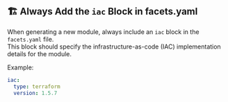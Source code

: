 ## 🏗️ Always Add the `iac` Block in facets.yaml

When generating a new module, always include an `iac` block in the `facets.yaml` file.  
This block should specify the infrastructure-as-code (IAC) implementation details for the module.

Example:
```yaml
iac:
  type: terraform
  version: 1.5.7
``` 